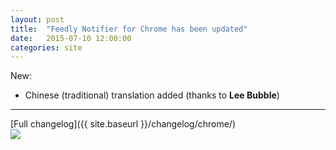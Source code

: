 ```yaml
---
layout: post
title:  "Feedly Notifier for Chrome has been updated"
date:   2015-07-10 12:00:00
categories: site
---
```


New:

* Chinese (traditional) translation added (thanks to **Lee Bubble**)

***

[Full changelog]({{ site.baseurl }}/changelog/chrome/)  
[<img src="{{ site.baseurl }}/images/ChromeWebStore_Badge_v2_206x58.png">](https://chrome.google.com/webstore/detail/feedly-notifier/egikgfbhipinieabdmcpigejkaomgjgb/)
